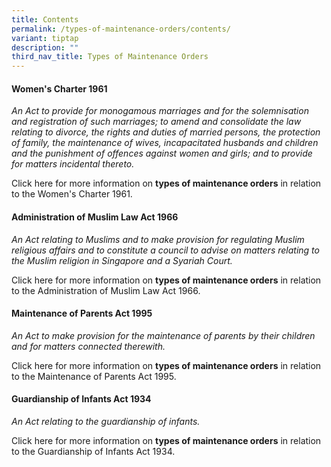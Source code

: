 ```yaml
---
title: Contents
permalink: /types-of-maintenance-orders/contents/
variant: tiptap
description: ""
third_nav_title: Types of Maintenance Orders
---
```

<h4>Women's Charter 1961</h4>
<p></p>
<p><em>An Act to provide for monogamous marriages and for the solemnisation and registration of such marriages; to amend and consolidate the law relating to divorce, the rights and duties of married persons, the protection of family, the maintenance of wives, incapacitated husbands and children and the punishment of offences against women and girls; and to provide for matters incidental thereto.</em>
</p>
<p></p>
<p>Click here for more information on <strong>types of maintenance orders</strong> in
relation to the Women's Charter 1961.</p>
<p></p>
<h4>Administration of Muslim Law Act 1966</h4>
<p></p>
<p><em>An Act relating to Muslims and to make provision for regulating Muslim religious affairs and to constitute a council to advise on matters relating to the Muslim religion in Singapore and a Syariah Court.</em>
</p>
<p></p>
<p>Click here for more information on <strong>types of maintenance orders</strong> in
relation to the Administration of Muslim Law Act 1966.</p>
<p></p>
<h4>Maintenance of Parents Act 1995</h4>
<p></p>
<p><em>An Act to make provision for the maintenance of parents by their children and for matters connected therewith.</em>
</p>
<p></p>
<p>Click here for more information on <strong>types of maintenance orders</strong> in
relation to the Maintenance of Parents Act 1995.</p>
<p></p>
<h4>Guardianship of Infants Act 1934</h4>
<p></p>
<p><em>An Act relating to the guardianship of infants.</em>
</p>
<p></p>
<p>Click here for more information on <strong>types of maintenance orders</strong> in
relation to the Guardianship of Infants Act 1934.</p>